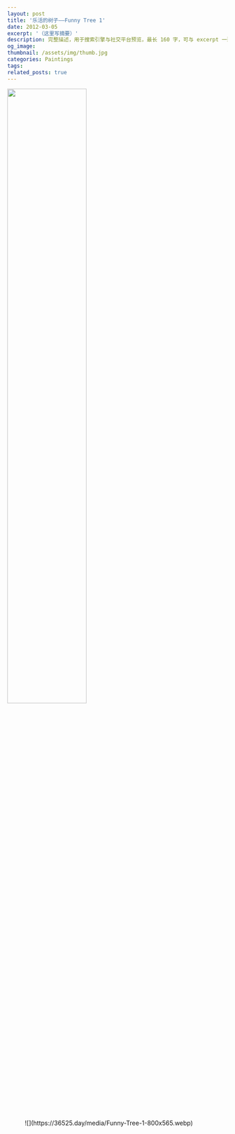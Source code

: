 ```yaml
---
layout: post
title: '乐活的树子——Funny Tree 1'
date: 2012-03-05
excerpt: '（这里写摘要）'
description: 完整描述，用于搜索引擎与社交平台预览，最长 160 字，可与 excerpt 一致
og_image: 
thumbnail: /assets/img/thumb.jpg
categories: Paintings
tags: 
related_posts: true
---
```


<img src="{{ '/assets/img/blog/xxxxxxxx' | relative_url }}" style="width:60%;">

<figure class="wp-block-image size-large">![](https://36525.day/media/Funny-Tree-1-800x565.webp)</figure>
